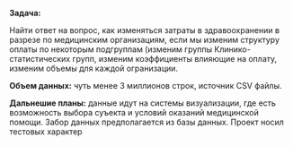 **Задача:**

Найти ответ на вопрос, как изменяться затраты в здравоохранении в разрезе по медицинским организациям, если мы изменим структуру оплаты по некоторым подгруппам (изменим группы Клинико-статистических групп, 
изменим коэффициенты влияющие на оплату, изменим объемы для каждой огранизации.

**Объем данных:**
чуть менее 3 миллионов строк, источник CSV файлы.

**Дальнешие планы:**
данные идут на системы визуализации, где есть возможность выбора суъекта и условий оказаний медицинской помощи. Забор данных предполагается из базы данных. Проект носил тестовых характер
